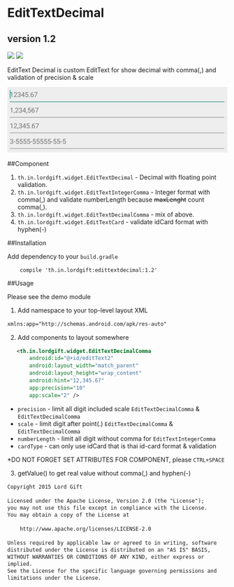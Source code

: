 # EditTextDecimal
## version 1.2

![](https://img.shields.io/badge/Java-7-orange.svg)
![](https://img.shields.io/badge/Android-aar-green.svg)

EditText Decimal is custom EditText for show decimal with comma(,) and validation of precision & scale

![Screenshot](https://github.com/lordgift/EditTextDecimal/blob/master/Screenshot.jpg)

##Component
1. `th.in.lordgift.widget.EditTextDecimal` - Decimal with floating point validation.
2. `th.in.lordgift.widget.EditTextIntegerComma` - Integer format with comma(,) and validate numberLength because ~~maxLenght~~ count comma(,).
3. `th.in.lordgift.widget.EditTextDecimalComma` - mix of above.
4. `th.in.lordgift.widget.EditTextCard` - validate idCard format with hyphen(-)

##Installation

Add dependency to your `build.gradle`

```
    compile 'th.in.lordgift:edittextdecimal:1.2'
```

##Usage

Please see the demo module

1. Add namespace to your top-level layout XML
 ```xml
 xmlns:app="http://schemas.android.com/apk/res-auto"
 ```

2. Add components to layout somewhere
 ```xml
    <th.in.lordgift.widget.EditTextDecimalComma
        android:id="@+id/editText2"
        android:layout_width="match_parent"
        android:layout_height="wrap_content"
        android:hint="12,345.67"
        app:precision="10"
        app:scale="2" />
 ```

 * `precision` - limit all digit included scale `EditTextDecimalComma` & `EditTextDecimalComma`
 * `scale` - limit digit after point(.) `EditTextDecimalComma` & `EditTextDecimalComma`
 * `numberLength` - limit all digit without comma for `EditTextIntegerComma`
 * `cardType` - can only use idCard that is thai id-card format & validation

 *DO NOT FORGET SET ATTRIBUTES FOR COMPONENT, please `CTRL+SPACE`

3. getValue() to get real value without comma(,) and hyphen(-)


```
Copyright 2015 Lord Gift

Licensed under the Apache License, Version 2.0 (the "License");
you may not use this file except in compliance with the License.
You may obtain a copy of the License at

    http://www.apache.org/licenses/LICENSE-2.0

Unless required by applicable law or agreed to in writing, software
distributed under the License is distributed on an "AS IS" BASIS,
WITHOUT WARRANTIES OR CONDITIONS OF ANY KIND, either express or implied.
See the License for the specific language governing permissions and
limitations under the License.
```